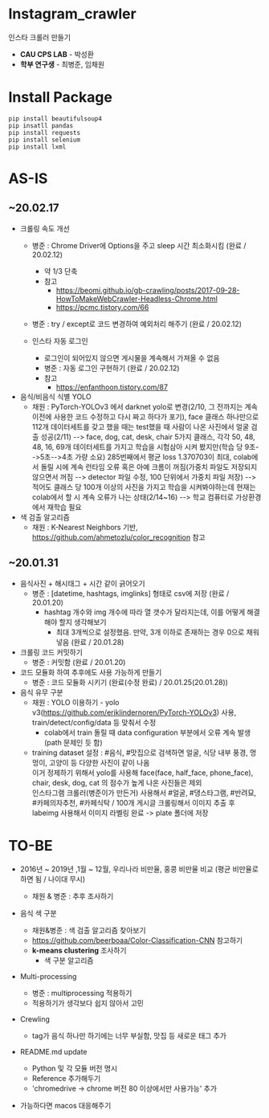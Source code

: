 # Instagram_crawler

인스타 크롤러 만들기

  - **CAU CPS LAB** - 박성환
  - **학부 연구생** - 최병준, 임채원

# Install Package

```
pip install beautifulsoup4
pip insatll pandas
pip install requests
pip install selenium
pip install lxml
```

# AS-IS

## ~20.02.17

- 크롤링 속도 개선
  - 병준 : Chrome Driver에 Options을 주고 sleep 시간 최소화시킴 (완료 / 20.02.12)
    - 약 1/3 단축
    - 참고
      - https://beomi.github.io/gb-crawling/posts/2017-09-28-HowToMakeWebCrawler-Headless-Chrome.html
      - https://pcmc.tistory.com/66
  
  - 병준 : try / except로 코드 변경하여 예외처리 해주기 (완료 / 20.02.12)
  
  - 인스타 자동 로그인
    - 로그인이 되어있지 않으면 게시물을 계속해서 가져올 수 없음
    - 병준 : 자동 로그인 구현하기 (완료 / 20.02.12)
    - 참고
      - https://enfanthoon.tistory.com/87
- 음식/비음식 식별 YOLO
  - 채원 : PyTorch-YOLOv3 에서 darknet yolo로 변경(2/10, 그 전까지는 계속 이전에 사용한 코드 수정하고 다시 짜고 하다가 포기), face 클래스 하나만으로 112개 데이터세트를 갖고 했을 때는 test했을 때 사람이 나온 사진에서 얼굴 검출 성공(2/11) --> face, dog, cat, desk, chair 5가지 클래스, 각각 50, 48, 48, 16, 69개 데이터세트를 가지고 학습을 시험삼아 시켜 봤지만(학습 당 9초-->5초-->4초 가량 소요) 285번째에서 평균 loss 1.370703이 최대, colab에서 돌릴 시에 계속 런타임 오류 혹은 아예 크롬이 꺼짐(가중치 파일도 저장되지 않으면서 꺼짐 --> detector 파일 수정, 100 단위에서 가중치 파일 저장) --> 적어도 클래스 당 100개 이상의 사진을 가지고 학습을 시켜봐야하는데 현재는 colab에서 할 시 계속 오류가 나는 상태(2/14~16) --> 학교 컴퓨터로 가상환경에서 재학습 필요
- 색 검출 알고리즘
  - 채원 : K-Nearest Neighbors 기반, https://github.com/ahmetozlu/color_recognition 참고

## ~20.01.31

  - 음식사진 + 해시태그 + 시간 같이 긁어오기
      - 병준 : [datetime, hashtags, imglinks] 형태로 csv에 저장 (완료 / 20.01.20)
          - hashtag 개수와 img 개수에 따라 열 갯수가 달라지는데, 이를 어떻게 해결해야 할지 생각해보기
            - 최대 3개씩으로 설정했음. 만약, 3개 이하로 존재하는 경우 0으로 채워넣음 (완료 / 20.01.28)
  - 크롤링 코드 커밋하기
      - 병준 : 커밋함 (완료 / 20.01.20)
  - 코드 모듈화 하여 추후에도 사용 가능하게 만들기
      - 병준 : 코드 모듈화 시키기 (완료(수정 완료) / 20.01.25(20.01.28))
  - 음식 유무 구분	
    - 채원 : YOLO 이용하기 - yolo v3(https://github.com/eriklindernoren/PyTorch-YOLOv3) 사용, train/detect/config/data 등 맞춰서 수정	
      - colab에서 train 돌릴 때 data configuration 부분에서 오류 계속 발생(path 문제인 듯 함)	
    - training dataset 설정 : #음식, #맛집으로 검색하면 얼굴, 식당 내부 풍경, 멍멍이, 고양이 등 다양한 사진이 같이 나옴	
      이거 정제하기 위해서 yolo를 사용해 face(face, half_face, phone_face), chair, desk, dog, cat 의 점수가 높게 나온 사진들은 제외 	
      인스타그램 크롤러(병준이가 만든거) 사용해서 #얼굴, #댕스타그램, #반려묘, #카페의자추천, #카페식탁 / 100개 게시글 크롤링해서 이미지 추출 후 labeimg 사용해서 이미지 라벨링 완료 -> plate 폴더에 저장 

# TO-BE

  - 2016년 ~ 2019년 ,1월 ~ 12월, 우리나라 비만율, 홍콩 비만율 비교 (평균 비만율로 하면 됨 / 나이대 무시)
    - 채원 & 병준 : 추후 조사하기
  
  - 음식 색 구분
    - 채원&병준 : 색 검출 알고리즘 찾아보기
    - https://github.com/beerboaa/Color-Classification-CNN 참고하기
    - **k-means clustering** 조사하기
      - 색 구분 알고리즘
  
  - Multi-processing  
    - 병준 : multiprocessing 적용하기
    - 적용하기가 생각보다 쉽지 않아서 고민

  - Crewling
    - tag가 음식 하나만 하기에는 너무 부실함, 맛집 등 새로운 태그 추가

  - README.md update
    - Python 및 각 모듈 버전 명시
    - Reference 추가해두기
    - 'chromedrive -> chrome 버전 80 이상에서만 사용가능' 추가
  
  - 가능하다면 macos 대응해주기
